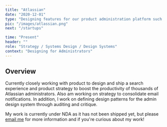 ```yaml
---
title: "Atlassian"
date: "2020-12-01"
type: "Designing features for our product administration platform such as search and email notifications."
pic: "/images/atlassian.png"
next: "/startups"

time: "Present"
header: ""
role: "Strategy / Systems Design / Design Systems"
context: "Designing for Administrators"
---
```


## Overview

Currently closely working with product to design and ship a search experience and product strategy to boost the productivity of thousands of Atlassian administrators. Also am working on strategy to consolidate email notifications. In addition, I work on defining design patterns for the admin design system through auditing and critique.

My work is currently under NDA as it has not been shipped yet, but please [email me](mailto:cliu55567@gmail.com) for more information and if you're curious about my work!
